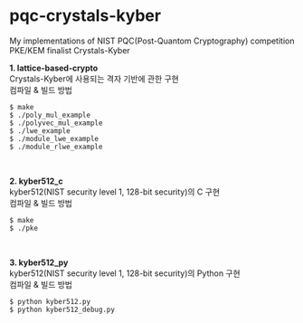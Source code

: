 # pqc-crystals-kyber
My implementations of NIST PQC(Post-Quantom Cryptography) competition PKE/KEM finalist Crystals-Kyber

**1. lattice-based-crypto** <br>
Crystals-Kyber에 사용되는 격자 기반에 관한 구현 <br>
컴파일 & 빌드 방법 <br>
```
$ make
$ ./poly_mul_example
$ ./polyvec_mul_example
$ ./lwe_example
$ ./module_lwe_example
$ ./module_rlwe_example
```
<br>

**2. kyber512_c** <br>
kyber512(NIST security level 1, 128-bit security)의 C 구현 <br>
컴파일 & 빌드 방법 <br>
```
$ make
$ ./pke
```
<br>

**3. kyber512_py** <br>
kyber512(NIST security level 1, 128-bit security)의 Python 구현 <br>
컴파일 & 빌드 방법 <br>
```
$ python kyber512.py
$ python kyber512_debug.py
```
